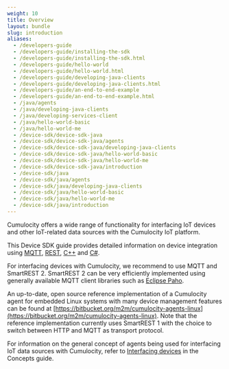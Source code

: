 ```yaml
---
weight: 10
title: Overview
layout: bundle
slug: introduction
aliases:
  - /developers-guide
  - /developers-guide/installing-the-sdk
  - /developers-guide/installing-the-sdk.html
  - /developers-guide/hello-world
  - /developers-guide/hello-world.html
  - /developers-guide/developing-java-clients
  - /developers-guide/developing-java-clients.html
  - /developers-guide/an-end-to-end-example
  - /developers-guide/an-end-to-end-example.html
  - /java/agents
  - /java/developing-java-clients
  - /java/developing-services-client
  - /java/hello-world-basic
  - /java/hello-world-me
  - /device-sdk/device-sdk-java
  - /device-sdk/device-sdk-java/agents
  - /device-sdk/device-sdk-java/developing-java-clients
  - /device-sdk/device-sdk-java/hello-world-basic
  - /device-sdk/device-sdk-java/hello-world-me
  - /device-sdk/device-sdk-java/introduction
  - /device-sdk/java
  - /device-sdk/java/agents
  - /device-sdk/java/developing-java-clients
  - /device-sdk/java/hello-world-basic
  - /device-sdk/java/hello-world-me
  - /device-sdk/java/introduction
---
```


Cumulocity offers a wide range of functionality for interfacing IoT devices and other IoT-related data sources with the Cumulocity IoT platform.

This Device SDK guide provides detailed information on device integration using [MQTT](/guides/device-sdk/mqtt), [REST](/guides/device-sdk/rest), [C++](/guides/device-sdk/cpp) and [C#](/guides/device-sdk/hello-mqtt-cs-0).

For interfacing devices with Cumulocity, we recommend to use MQTT and SmartREST 2. SmartREST 2 can be very efficiently implemented using generally available MQTT client libraries such as [Eclipse Paho](https://www.eclipse.org/paho/). 

An up-to-date, open source reference implementation of a Cumulocity agent for embedded Linux systems with many device management features can be found at [https://bitbucket.org/m2m/cumulocity-agents-linux](https://bitbucket.org/m2m/cumulocity-agents-linux). Note that the reference implementation currently uses SmartREST 1 with the choice to switch between HTTP and MQTT as transport protocol.

For information on the general concept of agents being used for interfacing IoT data sources with Cumulocity, refer to [Interfacing devices](/guides/concepts/interfacing-devices) in the Concepts guide.
